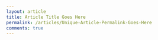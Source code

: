 ```yaml
---
layout: article
title: Article Title Goes Here
permalink: /articles/Unique-Article-Permalink-Goes-Here
comments: true
---
```

